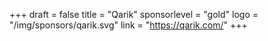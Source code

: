 +++
draft = false
title = "Qarik"
sponsorlevel = "gold"
logo = "/img/sponsors/qarik.svg"
link = "https://qarik.com/"
+++